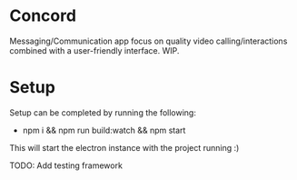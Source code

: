 # Concord

Messaging/Communication app focus on quality video calling/interactions combined with a user-friendly interface. WIP.

# Setup

Setup can be completed by running the following:
- npm i && npm run build:watch && npm start

This will start the electron instance with the project running :)

TODO: Add testing framework